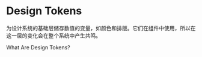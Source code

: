 # Design Tokens

为设计系统的基础层储存数值的变量，如颜色和排版。它们在组件中使用，所以在这一层的变化会在整个系统中产生共鸣。


<BadgeLink colorScheme='yellow' badgeText='Read' href='https://xd.adobe.com/ideas/principles/design-systems/what-are-design-tokens/'>What Are Design Tokens?</BadgeLink>
